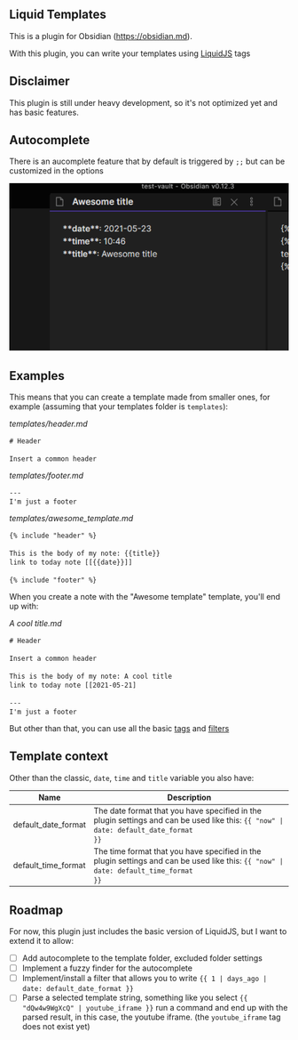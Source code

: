 ## Liquid Templates

This is a plugin for Obsidian (https://obsidian.md).

With this plugin, you can write your templates using [LiquidJS](https://liquidjs.com/) tags

## Disclaimer

This plugin is still under heavy development, so it's not optimized yet and has basic features. 

## Autocomplete

There is an aucomplete feature that by default is triggered by `;;` but can be customized in the options

![](imgs/autocomplete-liquid-templates.gif)

## Examples

This means that you can create a template made from smaller ones, for example (assuming that your templates folder is `templates`): 

*templates/header.md*
```
# Header

Insert a common header
```

*templates/footer.md*
```
---
I'm just a footer
```

*templates/awesome_template.md*
```
{% include "header" %}

This is the body of my note: {{title}}
link to today note [[{{date}}]]

{% include "footer" %}
```

When you create a note with the "Awesome template" template, you'll end up with:

*A cool title.md*
```
# Header

Insert a common header

This is the body of my note: A cool title
link to today note [[2021-05-21]

---
I'm just a footer
```

But other than that, you can use all the basic [tags](https://liquidjs.com/tags/overview.html) and [filters](https://liquidjs.com/filters/overview.html)

## Template context

Other than the classic, `date`, `time` and `title` variable you also have:

| Name                | Description                                                                                                                              |
| ------------------- | ---------------------------------------------------------------------------------------------------------------------------------------- |
| default_date_format | The date format that you have specified in the plugin settings and can be used like this: <code>{{ "now" &#124; date: default_date_format }}</code> |
| default_time_format | The time format that you have specified in the plugin settings and can be used like this: <code>{{ "now" &#124; date: default_time_format }}</code> |

## Roadmap

For now, this plugin just includes the basic version of LiquidJS, but I want to extend it to allow:

- [ ] Add autocomplete to the template folder, excluded folder settings
- [ ] Implement a fuzzy finder for the autocomplete
- [ ] Implement/install a filter that allows you to write `{{ 1 | days_ago | date: default_date_format }}`
- [ ] Parse a selected template string, something like you select `{{ "dQw4w9WgXcQ" | youtube_iframe }}` run a command and end up with the parsed result, in this case, the youtube iframe. (the `youtube_iframe` tag does not exist yet)